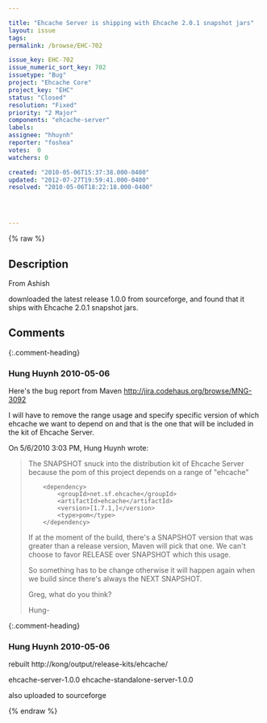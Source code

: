 ```yaml
---

title: "Ehcache Server is shipping with Ehcache 2.0.1 snapshot jars"
layout: issue
tags: 
permalink: /browse/EHC-702

issue_key: EHC-702
issue_numeric_sort_key: 702
issuetype: "Bug"
project: "Ehcache Core"
project_key: "EHC"
status: "Closed"
resolution: "Fixed"
priority: "2 Major"
components: "ehcache-server"
labels: 
assignee: "hhuynh"
reporter: "foshea"
votes:  0
watchers: 0

created: "2010-05-06T15:37:38.000-0400"
updated: "2012-07-27T19:59:41.000-0400"
resolved: "2010-05-06T18:22:18.000-0400"




---
```


{% raw %}

## Description

<div markdown="1" class="description">

From Ashish

downloaded the latest release 1.0.0  from sourceforge, and found that it
ships with Ehcache 2.0.1 snapshot jars. 

</div>

## Comments


{:.comment-heading}
### **Hung Huynh** <span class="date">2010-05-06</span>

<div markdown="1" class="comment">

Here's the bug report from Maven http://jira.codehaus.org/browse/MNG-3092

I will have to remove the range usage and specify specific version of which ehcache we want to depend on and that is the one that will be included in the kit of Ehcache Server.



On 5/6/2010 3:03 PM, Hung Huynh wrote:
> The SNAPSHOT snuck into the distribution kit of Ehcache Server because the pom of this project depends on a range of "ehcache"
>
>         <dependency>
>             <groupId>net.sf.ehcache</groupId>
>             <artifactId>ehcache</artifactId>
>             <version>[1.7.1,]</version>
>             <type>pom</type>
>         </dependency>
>   
>
> If at the moment of the build, there's a SNAPSHOT version that was greater than a release version, Maven will pick that one. We can't choose to favor RELEASE over SNAPSHOT which this usage.
>
> So something has to be change otherwise it will happen again when we build since there's always the NEXT SNAPSHOT.
>
> Greg, what do you think?
>
> Hung-

</div>


{:.comment-heading}
### **Hung Huynh** <span class="date">2010-05-06</span>

<div markdown="1" class="comment">

rebuilt http://kong/output/release-kits/ehcache/

ehcache-server-1.0.0
ehcache-standalone-server-1.0.0

also uploaded to sourceforge

</div>



{% endraw %}
